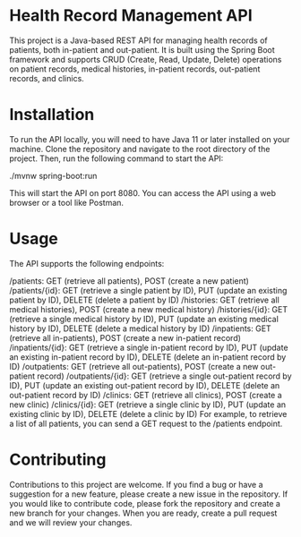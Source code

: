 # Health Record Management API
This project is a Java-based REST API for managing health records of patients, both in-patient and out-patient. It is built using the Spring Boot framework and supports CRUD (Create, Read, Update, Delete) operations on patient records, medical histories, in-patient records, out-patient records, and clinics.

# Installation
To run the API locally, you will need to have Java 11 or later installed on your machine. Clone the repository and navigate to the root directory of the project. Then, run the following command to start the API:

./mvnw spring-boot:run

This will start the API on port 8080. You can access the API using a web browser or a tool like Postman.

# Usage
The API supports the following endpoints:

/patients: GET (retrieve all patients), POST (create a new patient)
/patients/{id}: GET (retrieve a single patient by ID), PUT (update an existing patient by ID), DELETE (delete a patient by ID)
/histories: GET (retrieve all medical histories), POST (create a new medical history)
/histories/{id}: GET (retrieve a single medical history by ID), PUT (update an existing medical history by ID), DELETE (delete a medical history by ID)
/inpatients: GET (retrieve all in-patients), POST (create a new in-patient record)
/inpatients/{id}: GET (retrieve a single in-patient record by ID), PUT (update an existing in-patient record by ID), DELETE (delete an in-patient record by ID)
/outpatients: GET (retrieve all out-patients), POST (create a new out-patient record)
/outpatients/{id}: GET (retrieve a single out-patient record by ID), PUT (update an existing out-patient record by ID), DELETE (delete an out-patient record by ID)
/clinics: GET (retrieve all clinics), POST (create a new clinic)
/clinics/{id}: GET (retrieve a single clinic by ID), PUT (update an existing clinic by ID), DELETE (delete a clinic by ID)
For example, to retrieve a list of all patients, you can send a GET request to the /patients endpoint.

# Contributing
Contributions to this project are welcome. If you find a bug or have a suggestion for a new feature, please create a new issue in the repository. If you would like to contribute code, please fork the repository and create a new branch for your changes. When you are ready, create a pull request and we will review your changes.

